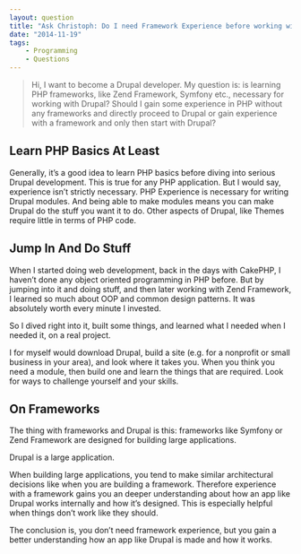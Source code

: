 ```yaml
---
layout: question
title: "Ask Christoph: Do I need Framework Experience before working with Drupal?"
date: "2014-11-19"
tags:
    - Programming
    - Questions
---
```

> Hi, I want to become a Drupal developer.
> My question is: is learning PHP frameworks, like Zend Framework, Symfony etc.,
> necessary for working with Drupal? Should I gain some experience in PHP without
> any frameworks and directly proceed to Drupal or gain experience with a
> framework and only then start with Drupal?

Learn PHP Basics At Least
-------------------------

Generally, it’s a good idea to learn PHP basics before diving into serious Drupal development. This is true for any PHP application. But I would say, experience isn’t strictly necessary. PHP Experience is necessary for writing Drupal modules. And being able to make modules means you can make Drupal do the stuff you want it to do. Other aspects of Drupal, like Themes require little in terms of PHP code.

Jump In And Do Stuff
-------------------------

When I started doing web development, back in the days with CakePHP, I haven’t done any object oriented programming in PHP before. But by jumping into it and doing stuff, and then later working with Zend Framework, I learned so much about OOP and common design patterns. It was absolutely worth every minute I invested.

So I dived right into it, built some things, and learned what I needed when I needed it, on a real project.

I for myself would download Drupal, build a site (e.g. for a nonprofit or small business in your area), and look where it takes you. When you think you need a module, then build one and learn the things that are required. Look for ways to challenge yourself and your skills.

On Frameworks
-------------

The thing with frameworks and Drupal is this: frameworks like Symfony or Zend Framework are designed for building large applications.

Drupal is a large application.

When building large applications, you tend to make similar architectural decisions like when you are building a framework. Therefore experience with a framework gains you an deeper understanding about how an app like Drupal works internally and how it’s designed. This is especially helpful when things don’t work like they should.

The conclusion is, you don’t need framework experience, but you gain a better understanding how an app like Drupal is made and how it works.
